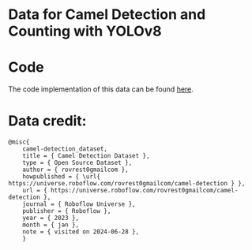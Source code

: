 # Data for Camel Detection and Counting with YOLOv8

# Code
The code implementation of this data can be found [here](https://github.com/iramamy/Camel-tracking/blob/main/Camel-track-count.ipynb).

# Data credit:

```
@misc{
    camel-detection_dataset,
    title = { Camel Detection Dataset },
    type = { Open Source Dataset },
    author = { rovrest0gmailcom },
    howpublished = { \url{ https://universe.roboflow.com/rovrest0gmailcom/camel-detection } },
    url = { https://universe.roboflow.com/rovrest0gmailcom/camel-detection },
    journal = { Roboflow Universe },
    publisher = { Roboflow },
    year = { 2023 },
    month = { jan },
    note = { visited on 2024-06-28 },
    }

```
